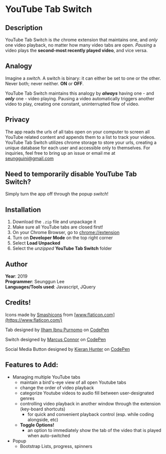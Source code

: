 # YouTube Tab Switch
## Description
YouTube Tab Switch is _the_ chrome extension that maintains one, and _only_ one video playback, no matter how many video tabs are open. _Pausing_ a video plays the **second-most recently played video**, and vice versa.

## Analogy

Imagine a _switch_. A switch is binary: it can either be set to one or the other. Never both; never neither. **ON** or **OFF**.

YouTube Tab Switch maintains this analogy by **_always_** having one - and **_only_** one - video playing. Pausing a video automatically triggers another video to play, creating one constant, uninterrupted flow of video.

## Privacy

The app reads the urls of all tabs open on your computer to screen all YouTube related content and appends them to a list to track your videos. YouTube Tab Switch utilizes chrome storage to store your urls, creating a unique database for each user and accessible only to themselves. For inquiries, feel free to bring up an issue or email me at seungguini@gmail.com

## Need to temporarily disable YouTube Tab Switch?
Simply turn the app off through the popup _switch_!

## Installation
1. Download the `.zip` file and unpackage it
2. Make sure all YouTube tabs are closed first!
3. On your Chrome Browser, go to <chrome://extension>
4. Turn on **Developer Mode** on the top right corner
5. Select **Load Unpacked**
6. Select the _unzipped_ **YouTube Tab Switch** folder


## Author
**Year**: 2019  
**Programmer**: Seunggun Lee  
**Languages/Tools used**: Javascript, JQuery

## Credits!

Icons made by [Smashicons](https://www.flaticon.com/authors/smashicons) from [www.flaticon.com](https://www.flaticon.com/)

Tab designed by [Ilham Ibnu Purnomo](https://codepen.io/inupurnomo) on [CodePen](https://codepen.io/inupurnomo/pen/MWWRmQr?editors=0100#0)

Switch designed by [Marcus Connor](https://codepen.io/marcusconnor/) on [CodePen](https://codepen.io/marcusconnor/pen/QJNvMa)

Social Media Button designed by [Kieran Hunter](https://codepen.io/kieranfivestars) on [CodePen](https://codepen.io/kieranfivestars/pen/gbOWbM/)

## Features to Add:
- Managing multiple YouTube tabs
  - maintain a bird's-eye view of all open Youtube tabs
  - change the order of video playback
  - categorize Youtube videos to audio fill between user-designated genres
  - controlling video playback in another window through the extension (key-board shortcuts)
    - for quick and convenient playback control (esp. while coding alongside, etc)
  - **Toggle Options!**
    - an option to immediately show the tab of the video that is played when auto-switched
- Popup
  - Bootstrap Lists, progress, spinners